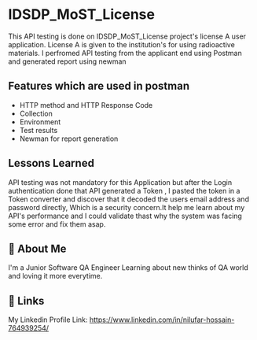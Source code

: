 
# IDSDP_MoST_License

This API testing is done on IDSDP_MoST_License project's license A user application. License A is given to the institution's for using radioactive materials. I perfromed API testing from the applicant end using Postman and generated report using newman





## Features which are used in postman

- HTTP method and HTTP Response Code
- Collection 
- Environment 
- Test results
- Newman for report generation


## Lessons Learned

API testing was not mandatory for this Application but after the Login authentication done that API generated a Token , I pasted the token in a Token converter and discover that it decoded the users email address and password directly, Which is a security concern.It help me learn about my API's performance and I could validate thast why the system was facing some  error and fix them asap.


## 🚀 About Me
I'm a Junior Software QA Engineer Learning about new thinks of QA world and loving it more everytime.



## 🔗 Links
My Linkedin Profile Link: https://www.linkedin.com/in/nilufar-hossain-764939254/
